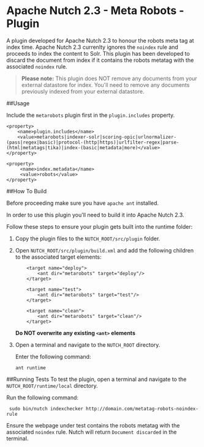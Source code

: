 # Apache Nutch 2.3 - Meta Robots - Plugin
A plugin developed for Apache Nutch 2.3 to honour the robots meta tag at index time. Apache Nutch 2.3 currenlty ignores the ``noindex`` rule and proceeds to index the content to Solr. This plugin has been developed to discard the document from index if it contains the robots metatag with the associated ``noindex`` rule.

>**Please note:** This plugin does NOT remove any documents from your external datastore for index. You'll need to remove any documents previously indexed from your external datastore.

##Usage

Include the ``metarobots`` plugin first in the ``plugin.includes`` property.

```
<property>
    <name>plugin.includes</name>
    <value>metarobots|indexer-solr|scoring-opic|urlnormalizer-(pass|regex|basic)|protocol-(http|https)|urlfilter-regex|parse-(html|metatags|tika)|index-(basic|metadata|more)</value>
</property>

<property>
     <name>index.metadata</name>
     <value>robots</value>
</property>
```

##How To Build

Before proceeding make sure you have ``apache ant`` installed. 

In order to use this plugin you'll need to build it into Apache Nutch 2.3.

Follow these steps to ensure your plugin gets built into the runtime folder:

1. Copy the plugin files to the ``NUTCH_ROOT/src/plugin`` folder. 

2. Open ``NUTCH_ROOT/src/plugin/build.xml`` and add the following children to the associated target elements:  
    ```
        <target name="deploy">
            <ant dir="metarobots" target="deploy"/>
        </target>
        
        <target name="test">
            <ant dir="metarobots" target="test"/>
        </target>
        
        <target name="clean">
            <ant dir="metarobots" target="clean"/>
        </target>
    ```

    **Do NOT overwrite any existing ```<ant>``` elements**
    
3. Open a terminal and navigate to the ``NUTCH_ROOT`` directory.

   Enter the following command:
   
   ```ant runtime```
   




##Running Tests
To test the plugin, open a terminal and navigate to the ``NUTCH_ROOT/runtime/local`` directory. 

Run the following command:

```
 sudo bin/nutch indexchecker http://domain.com/metatag-robots-noindex-rule
```
Ensure the webpage under test contains the robots metatag with the associated ``noindex`` rule. Nutch will return ``Document discarded`` in the terminal.
